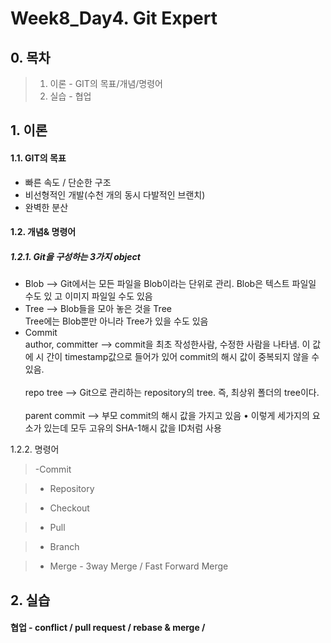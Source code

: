 Week8_Day4. Git Expert
==



## 0. 목차
> 1. 이론 - GIT의 목표/개념/명령어
> 2. 실습 - 협업



## 1. 이론

#### 1.1. GIT의 목표
- 빠른 속도 / 단순한 구조
- 비선형적인 개발(수천 개의 동시 다발적인 브랜치)
- 완벽한 분산

#### 1.2. 개념& 명령어

##### 1.2.1. Git을 구성하는 3가지 object<br>

- Blob —> Git에서는 모든 파일을 Blob이라는 단위로 관리. Blob은 텍스트 파일일 수도 있
고 이미지 파일일 수도 있음<br>
- Tree —> Blob들을 모아 놓은 것을 Tree<br>
  Tree에는 Blob뿐만 아니라 Tree가 있을 수도 있음
- Commit<Br>
author, committer —> commit을 최초 작성한사람, 수정한 사람을 나타냄. 이 값에 시
간이 timestamp값으로 들어가 있어 commit의 해시 값이 중복되지 않을 수 있음.<br><br>
repo tree —> Git으로 관리하는 repository의 tree. 즉, 최상위 폴더의 tree이다.<br><br>
parent commit —> 부모 commit의 해시 값을 가지고 있음
• 이렇게 세가지의 요소가 있는데 모두 고유의 SHA-1해시 값을 ID처럼 사용

1.2.2. 명령어

> -Commit

> - Repository

> - Checkout

> - Pull

> - Branch

> - Merge - 3way Merge / Fast Forward Merge



## 2. 실습

#### 협업 - conflict / pull request / rebase & merge / 


